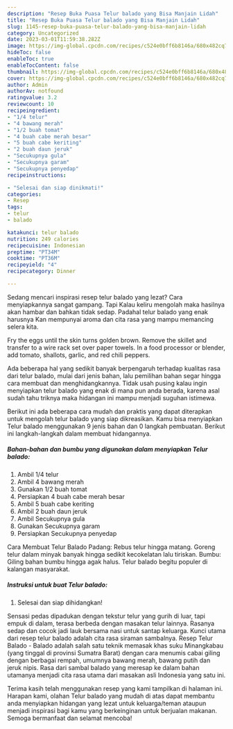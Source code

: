 ```yaml
---
description: "Resep Buka Puasa Telur balado yang Bisa Manjain Lidah"
title: "Resep Buka Puasa Telur balado yang Bisa Manjain Lidah"
slug: 1145-resep-buka-puasa-telur-balado-yang-bisa-manjain-lidah
category: Uncategorized
date: 2023-03-01T11:59:38.282Z
image: https://img-global.cpcdn.com/recipes/c524e0bff6b8146a/680x482cq70/telur-balado-foto-resep-utama.jpg
hideToc: false
enableToc: true
enableTocContent: false
thumbnail: https://img-global.cpcdn.com/recipes/c524e0bff6b8146a/680x482cq70/telur-balado-foto-resep-utama.jpg
cover: https://img-global.cpcdn.com/recipes/c524e0bff6b8146a/680x482cq70/telur-balado-foto-resep-utama.jpg
author: Admin
authorAv: notfound
ratingvalue: 3.2
reviewcount: 10
recipeingredient:
- "1/4 telur"
- "4 bawang merah"
- "1/2 buah tomat"
- "4 buah cabe merah besar"
- "5 buah cabe keriting"
- "2 buah daun jeruk"
- "Secukupnya gula"
- "Secukupnya garam"
- "Secukupnya penyedap"
recipeinstructions:

- "Selesai dan siap dinikmati!"
categories:
- Resep
tags:
- telur
- balado

katakunci: telur balado 
nutrition: 249 calories
recipecuisine: Indonesian
preptime: "PT34M"
cooktime: "PT36M"
recipeyield: "4"
recipecategory: Dinner

---
```



Sedang mencari inspirasi resep telur balado yang lezat? Cara menyiapkannya sangat gampang. Tapi Kalau keliru mengolah maka hasilnya akan hambar dan bahkan tidak sedap. Padahal telur balado yang enak harusnya Kan mempunyai aroma dan cita rasa yang mampu memancing selera kita.


Fry the eggs until the skin turns golden brown. Remove the skillet and transfer to a wire rack set over paper towels. In a food processor or blender, add tomato, shallots, garlic, and red chili peppers.

Ada beberapa hal yang sedikit banyak berpengaruh terhadap kualitas rasa dari telur balado, mulai dari jenis bahan, lalu pemilihan bahan segar hingga cara membuat dan menghidangkannya. Tidak usah pusing kalau ingin menyiapkan telur balado yang enak di mana pun anda berada, karena asal sudah tahu triknya maka hidangan ini mampu menjadi suguhan istimewa.


Berikut ini ada beberapa cara mudah dan praktis yang dapat diterapkan untuk mengolah telur balado yang siap dikreasikan. Kamu bisa menyiapkan Telur balado menggunakan 9 jenis bahan dan 0 langkah pembuatan. Berikut ini langkah-langkah dalam membuat hidangannya.

<!--inarticleads1-->

##### Bahan-bahan dan bumbu yang digunakan dalam menyiapkan Telur balado:

1. Ambil 1/4 telur
1. Ambil 4 bawang merah
1. Gunakan 1/2 buah tomat
1. Persiapkan 4 buah cabe merah besar
1. Ambil 5 buah cabe keriting
1. Ambil 2 buah daun jeruk
1. Ambil Secukupnya gula
1. Gunakan Secukupnya garam
1. Persiapkan Secukupnya penyedap


Cara Membuat Telur Balado Padang: Rebus telur hingga matang. Goreng telur dalam minyak banyak hingga sedikit kecokelatan lalu tiriskan. Bumbu: Giling bahan bumbu hingga agak halus. Telur balado begitu populer di kalangan masyarakat. 

<!--inarticleads2-->

##### Instruksi untuk buat Telur balado:


1. Selesai dan siap dihidangkan!

Sensasi pedas dipadukan dengan tekstur telur yang gurih di luar, tapi empuk di dalam, terasa berbeda dengan masakan telur lainnya. Rasanya sedap dan cocok jadi lauk bersama nasi untuk santap keluarga. Kunci utama dari resep telur balado adalah cita rasa siraman sambalnya. Resep Telur Balado - Balado adalah salah satu teknik memasak khas suku Minangkabau (yang tinggal di provinsi Sumatra Barat) dengan cara menumis cabai giling dengan berbagai rempah, umumnya bawang merah, bawang putih dan jeruk nipis. Rasa dari sambal balado yang meresap ke dalam bahan utamanya menjadi cita rasa utama dari masakan asli Indonesia yang satu ini. 

Terima kasih telah menggunakan resep yang kami tampilkan di halaman ini. Harapan kami, olahan Telur balado yang mudah di atas dapat membantu anda menyiapkan hidangan yang lezat untuk keluarga/teman ataupun menjadi inspirasi bagi kamu yang berkeinginan untuk berjualan makanan. Semoga bermanfaat dan selamat mencoba!
